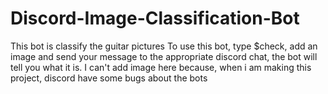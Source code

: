 # Discord-Image-Classification-Bot
This bot is classify the guitar pictures
To use this bot, type $check, add an image and send your message to the appropriate discord chat, the bot will tell you what it is.
I can't add image here because, when i am making this project, discord have some bugs about the bots
